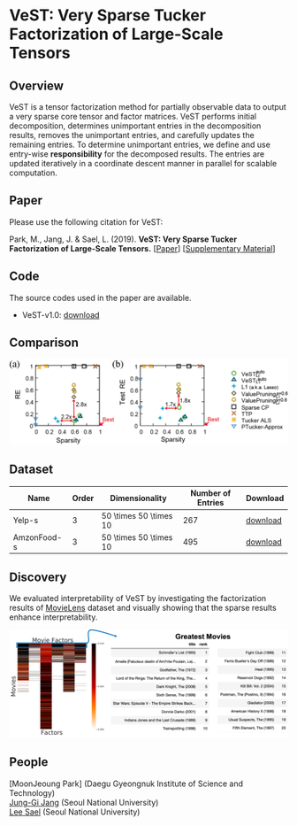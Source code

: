 # VeST: Very Sparse Tucker Factorization of Large-Scale Tensors 

## Overview
VeST is a tensor factorization method for partially observable data to output a very sparse core tensor and factor matrices.
VeST performs initial decomposition, determines unimportant entries in the decomposition results, removes the unimportant entries, and carefully updates the remaining entries.
To determine unimportant entries, we define and use entry-wise **responsibility** for the decomposed results.
The entries are updated iteratively in a coordinate descent manner in parallel for scalable computation.

## Paper
Please use the following citation for VeST:

Park, M., Jang, J.  & Sael, L. (2019). **VeST: Very Sparse Tucker Factorization of Large-Scale Tensors.** 
[[Paper]()] [[Supplementary Material](/paper/supp-material.pdf)]

## Code
The source codes used in the paper are available. 
* VeST-v1.0: [download](/src/)

## Comparison
![compy_img](/img/Fig2.png)

## Dataset
| Name | Order | Dimensionality | Number of Entries | Download |
| --- | --- | --- | --- | --- |
| Yelp-s | 3 | 50 \times 50 \times 10 | 267 | [download](/sample/Yelp-s.zip) |
| AmzonFood-s | 3 | 50 \times 50 \times 10 | 495 | [download](/sample/AmzonFood-s.zip) |

## Discovery
We evaluated interpretability of VeST by investigating the factorization results of [MovieLens](https://grouplens.org/datasets/movielens/) dataset and visually showing that the sparse results enhance interpretability.

![discovery_img](/img/discovery.png)

## People
[MoonJeoung Park] (Daegu Gyeongnuk Institute of Science and Technology)  
[Jung-Gi Jang](https://datalab.snu.ac.kr/~jkjang) (Seoul National University)  
[Lee Sael](https://leesael.github.io/) (Seoul National University)
